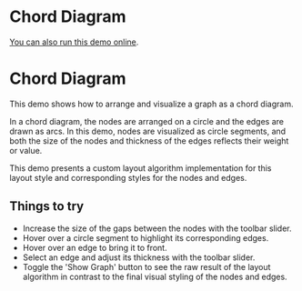 <!--
 //////////////////////////////////////////////////////////////////////////////
 // @license
 // This file is part of yFiles for HTML 2.5.0.3.
 // Use is subject to license terms.
 //
 // Copyright (c) 2000-2023 by yWorks GmbH, Vor dem Kreuzberg 28,
 // 72070 Tuebingen, Germany. All rights reserved.
 //
 //////////////////////////////////////////////////////////////////////////////
-->
# Chord Diagram

[You can also run this demo online](https://live.yworks.com/demos/complete/chord-diagram/index.html).

# Chord Diagram

This demo shows how to arrange and visualize a graph as a chord diagram.

In a chord diagram, the nodes are arranged on a circle and the edges are drawn as arcs. In this demo, nodes are visualized as circle segments, and both the size of the nodes and thickness of the edges reflects their weight or value.

This demo presents a custom layout algorithm implementation for this layout style and corresponding styles for the nodes and edges.

## Things to try

- Increase the size of the gaps between the nodes with the toolbar slider.
- Hover over a circle segment to highlight its corresponding edges.
- Hover over an edge to bring it to front.
- Select an edge and adjust its thickness with the toolbar slider.
- Toggle the 'Show Graph' button to see the raw result of the layout algorithm in contrast to the final visual styling of the nodes and edges.
